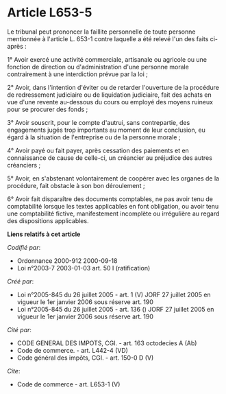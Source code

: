 # Article L653-5

Le tribunal peut prononcer la faillite personnelle de toute personne mentionnée à l'article L. 653-1 contre laquelle a été
relevé l'un des faits ci-après : 

1° Avoir exercé une activité commerciale, artisanale ou agricole ou une fonction de direction ou d'administration d'une
personne morale contrairement à une interdiction prévue par la loi ; 

2° Avoir, dans l'intention d'éviter ou de retarder l'ouverture de la procédure de redressement judiciaire ou de liquidation
judiciaire, fait des achats en vue d'une revente au-dessous du cours ou employé des moyens ruineux pour se procurer des
fonds ; 

3° Avoir souscrit, pour le compte d'autrui, sans contrepartie, des engagements jugés trop importants au moment de leur
conclusion, eu égard à la situation de l'entreprise ou de la personne morale ; 

4° Avoir payé ou fait payer, après cessation des paiements et en connaissance de cause de celle-ci, un créancier au préjudice
des autres créanciers ; 

5° Avoir, en s'abstenant volontairement de coopérer avec les organes de la procédure, fait obstacle à son bon déroulement ; 

6° Avoir fait disparaître des documents comptables, ne pas avoir tenu de comptabilité lorsque les textes applicables en font
obligation, ou avoir tenu une comptabilité fictive, manifestement incomplète ou irrégulière au regard des dispositions
applicables.

**Liens relatifs à cet article**

_Codifié par_:

  - Ordonnance 2000-912 2000-09-18
  - Loi n°2003-7 2003-01-03 art. 50 I (ratification)

_Créé par_:

  - Loi n°2005-845 du 26 juillet 2005 - art. 1 (V) JORF 27 juillet 2005 en vigueur le 1er janvier 2006 sous réserve art. 190
  - Loi n°2005-845 du 26 juillet 2005 - art. 136 () JORF 27 juillet 2005 en vigueur le 1er janvier 2006 sous réserve art. 190

_Cité par_:

  - CODE GENERAL DES IMPOTS, CGI. - art. 163 octodecies A (Ab)
  - Code de commerce. - art. L442-4 (VD)
  - Code général des impôts, CGI. - art. 150-0 D (V)

_Cite_:

  - Code de commerce - art. L653-1 (V)
